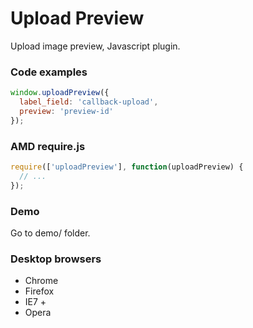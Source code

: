 # Upload Preview

Upload image preview, Javascript plugin.


### Code examples
``` js
window.uploadPreview({
  label_field: 'callback-upload',
  preview: 'preview-id'
});
```

### AMD require.js
``` js
require(['uploadPreview'], function(uploadPreview) {
  // ...
});
```

### Demo
Go to demo/ folder.

### Desktop browsers
- Chrome
- Firefox
- IE7 +
- Opera